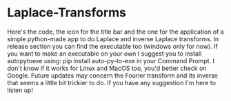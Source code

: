 # Laplace-Transforms
Here's the code, the icon for the title bar and the one for the application of a simple python-made app to do Laplace and inverse Laplace transforms. 
In release section you can find the executable too (windows only for now).
If you want to make an executable on your own I suggest you to install autopytoexe using:
pip install auto-py-to-exe
in your Command Prompt.
I don't know if it works for Linux and MacOS too, you'd better check on Google.
Future updates may concern the Fourier transform and its inverse that seems a little bit trickier to do.
If you have any suggestion I'm here to listen up!
